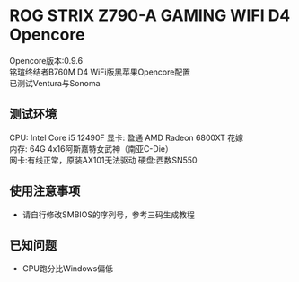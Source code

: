 # ROG STRIX Z790-A GAMING WIFI D4 Opencore
 Opencore版本:0.9.6  
 铭瑄终结者B760M D4 WiFi版黑苹果Opencore配置  
 已测试Ventura与Sonoma
## 测试环境
CPU: Intel Core i5 12490F
显卡: 盈通 AMD Radeon 6800XT 花嫁  
内存: 64G 4x16阿斯嘉特女武神（南亚C-Die）  
网卡:有线正常，原装AX101无法驱动
硬盘:西数SN550
## 使用注意事项
* 请自行修改SMBIOS的序列号，参考三码生成教程
## 已知问题
* CPU跑分比Windows偏低